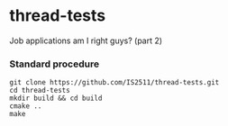 # thread-tests

Job applications am I right guys? (part 2)

### Standard procedure

```shell
git clone https://github.com/IS2511/thread-tests.git
cd thread-tests
mkdir build && cd build
cmake ..
make
```